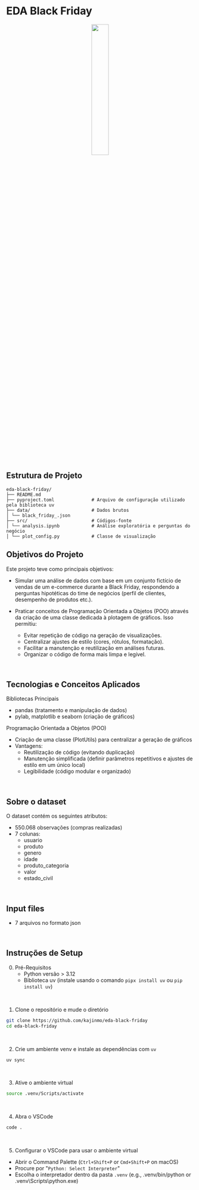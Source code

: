 # EDA Black Friday

<p align="center">
  <img src="https://oimparcial.com.br/app/uploads/2020/11/blackfriday.2-1-1024x576.jpg" width="30%">
</p>

## Estrutura de Projeto
```plaintext
eda-black-friday/
├── README.md
├── pyproject.toml              # Arquivo de configuração utilizado pela biblioteca uv
├── data/                       # Dados brutos
│ └── black_friday_.json
├── src/                        # Códigos-fonte
│ └── analysis.ipynb            # Análise exploratória e perguntas do negócio
│ └── plot_config.py            # Classe de visualização
```

## Objetivos do Projeto
Este projeto teve como principais objetivos:

- Simular uma análise de dados com base em um conjunto fictício de vendas de um e-commerce durante a Black Friday, respondendo a perguntas hipotéticas do time de negócios (perfil de clientes, desempenho de produtos etc.).

- Praticar conceitos de Programação Orientada a Objetos (POO) através da criação de uma classe dedicada à plotagem de gráficos. Isso permitiu:
  - Evitar repetição de código na geração de visualizações.
  - Centralizar ajustes de estilo (cores, rótulos, formatação).
  - Facilitar a manutenção e reutilização em análises futuras.
  - Organizar o código de forma mais limpa e legível.

<br> 

## Tecnologias e Conceitos Aplicados
Bibliotecas Principais
- pandas (tratamento e manipulação de dados)
- pylab, matplotlib e seaborn (criação de gráficos)

Programação Orientada a Objetos (POO)
- Criação de uma classe (PlotUtils) para centralizar a geração de gráficos
- Vantagens:
  - Reutilização de código (evitando duplicação)
  - Manutenção simplificada (definir parâmetros repetitivos e ajustes de estilo em um único local)
  - Legibilidade (código modular e organizado)

<br>

## Sobre o dataset
O dataset contém os seguintes atributos:
- 550.068 observações (compras realizadas)
- 7 colunas:
  - usuario
  - produto
  - genero
  - idade
  - produto_categoria
  - valor
  - estado_civil

<br>

## Input files
- 7 arquivos no formato json

<br> 

## Instruções de Setup
0. Pré-Requisitos
    - Python versão > 3.12
    - Biblioteca uv (instale usando o comando `pipx install uv` ou `pip install uv`)


<br>

1. Clone o repositório e mude o diretório
```bash
git clone https://github.com/kajinmo/eda-black-friday
cd eda-black-friday
```

<br>

2. Crie um ambiente venv e instale as dependências com `uv`
```bash
uv sync
```

<br>

3. Ative o ambiente virtual
```bash
source .venv/Scripts/activate
```

<br>

4. Abra o VSCode
```bash
code .
```

<br>

5. Configurar o VSCode para usar o ambiente virtual

- Abrir o Command Palette (`Ctrl+Shift+P` or `Cmd+Shift+P` on macOS)
- Procure por "`Python: Select Interpreter`"
- Escolha o interpretador dentro da pasta `.venv` (e.g., .venv/bin/python or .venv\Scripts\python.exe)